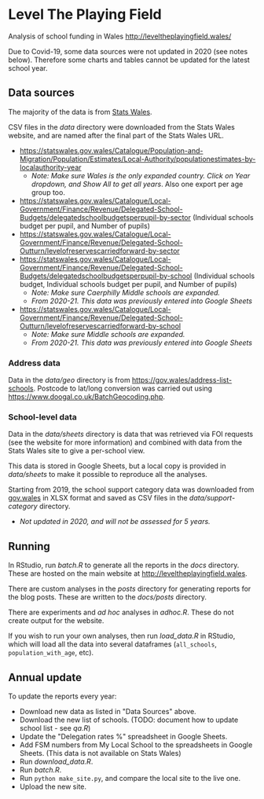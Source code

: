 # Level The Playing Field

Analysis of school funding in Wales http://leveltheplayingfield.wales/

Due to Covid-19, some data sources were not updated in 2020 (see notes below). Therefore some charts and tables cannot be updated for the latest school year.

## Data sources

The majority of the data is from [Stats Wales](https://statswales.gov.wales/).

CSV files in the _data_ directory were downloaded from the Stats Wales website, and are named
after the final part of the Stats Wales URL.

- https://statswales.gov.wales/Catalogue/Population-and-Migration/Population/Estimates/Local-Authority/populationestimates-by-localauthority-year
  - _Note: Make sure Wales is the only expanded country. Click on Year dropdown, and Show All to get all years_. Also one export per age group too.
- https://statswales.gov.wales/Catalogue/Local-Government/Finance/Revenue/Delegated-School-Budgets/delegatedschoolbudgetsperpupil-by-sector (Individual schools budget per pupil, and Number of pupils)
- https://statswales.gov.wales/Catalogue/Local-Government/Finance/Revenue/Delegated-School-Outturn/levelofreservescarriedforward-by-sector
- https://statswales.gov.wales/Catalogue/Local-Government/Finance/Revenue/Delegated-School-Budgets/delegatedschoolbudgetsperpupil-by-school (Individual schools budget, Individual schools budget per pupil, and Number of pupils)
  - _Note: Make sure Caerphilly Middle schools are expanded._
  - _From 2020-21. This data was previously entered into Google Sheets_
- https://statswales.gov.wales/Catalogue/Local-Government/Finance/Revenue/Delegated-School-Outturn/levelofreservescarriedforward-by-school
  - _Note: Make sure Middle schools are expanded._
  - _From 2020-21. This data was previously entered into Google Sheets_

### Address data

Data in the _data/geo_ directory is from https://gov.wales/address-list-schools.
Postcode to lat/long conversion was carried out using https://www.doogal.co.uk/BatchGeocoding.php.

### School-level data

Data in the _data/sheets_ directory is data that was retrieved via FOI requests (see the website for
more information) and combined with data from the Stats Wales site to give a per-school view.

This data is stored in Google Sheets, but a local copy is provided in _data/sheets_ to make
it possible to reproduce all the analyses.

Starting from 2019, the school support category data was downloaded from [gov.wales](https://gov.wales/national-school-categorisation-system-support-categories?_ga=2.207195155.1087568766.1580471338-638608250.1543144354)
in XLSX format and saved as CSV files in the _data/support-category_ directory.

- _Not updated in 2020, and will not be assessed for 5 years._

## Running

In RStudio, run _batch.R_ to generate all the reports in the _docs_ directory. These are hosted on the main website at
http://leveltheplayingfield.wales.

There are custom analyses in the _posts_ directory for generating reports for the blog posts. These are written to the
_docs/posts_ directory.

There are experiments and _ad hoc_ analyses in _adhoc.R_. These do not create output for the website.

If you wish to run your own analyses, then run _load_data.R_ in RStudio, which will load all the data
into several dataframes (`all_schools`, `population_with_age`, etc).

## Annual update

To update the reports every year:

- Download new data as listed in "Data Sources" above.
- Download the new list of schools. (TODO: document how to update school list - see _qa.R_)
- Update the "Delegation rates %" spreadsheet in Google Sheets.
- Add FSM numbers from My Local School to the spreadsheets in Google Sheets. (This data is not available on Stats Wales)
- Run _download_data.R_.
- Run _batch.R_.
- Run `python make_site.py`, and compare the local site to the live one.
- Upload the new site.
